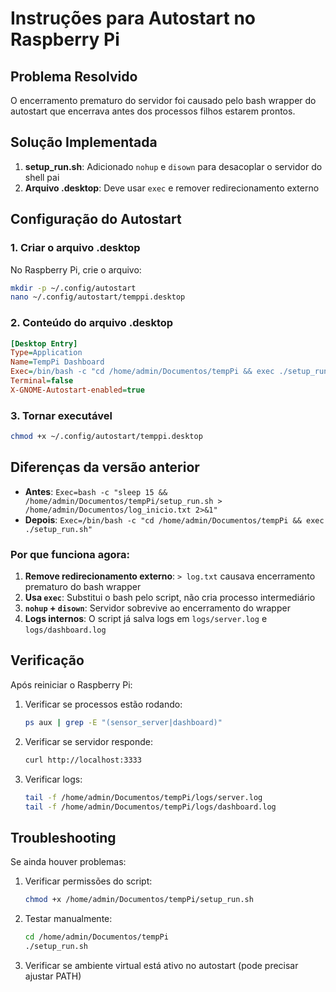 # Instruções para Autostart no Raspberry Pi

## Problema Resolvido
O encerramento prematuro do servidor foi causado pelo bash wrapper do autostart que encerrava antes dos processos filhos estarem prontos.

## Solução Implementada
1. **setup_run.sh**: Adicionado `nohup` e `disown` para desacoplar o servidor do shell pai
2. **Arquivo .desktop**: Deve usar `exec` e remover redirecionamento externo

## Configuração do Autostart

### 1. Criar o arquivo .desktop
No Raspberry Pi, crie o arquivo:
```bash
mkdir -p ~/.config/autostart
nano ~/.config/autostart/temppi.desktop
```

### 2. Conteúdo do arquivo .desktop
```ini
[Desktop Entry]
Type=Application
Name=TempPi Dashboard
Exec=/bin/bash -c "cd /home/admin/Documentos/tempPi && exec ./setup_run.sh"
Terminal=false
X-GNOME-Autostart-enabled=true
```

### 3. Tornar executável
```bash
chmod +x ~/.config/autostart/temppi.desktop
```

## Diferenças da versão anterior
- **Antes**: `Exec=bash -c "sleep 15 && /home/admin/Documentos/tempPi/setup_run.sh > /home/admin/Documentos/log_inicio.txt 2>&1"`
- **Depois**: `Exec=/bin/bash -c "cd /home/admin/Documentos/tempPi && exec ./setup_run.sh"`

### Por que funciona agora:
1. **Remove redirecionamento externo**: `> log.txt` causava encerramento prematuro do bash wrapper
2. **Usa `exec`**: Substitui o bash pelo script, não cria processo intermediário
3. **`nohup` + `disown`**: Servidor sobrevive ao encerramento do wrapper
4. **Logs internos**: O script já salva logs em `logs/server.log` e `logs/dashboard.log`

## Verificação
Após reiniciar o Raspberry Pi:
1. Verificar se processos estão rodando:
   ```bash
   ps aux | grep -E "(sensor_server|dashboard)"
   ```
2. Verificar se servidor responde:
   ```bash
   curl http://localhost:3333
   ```
3. Verificar logs:
   ```bash
   tail -f /home/admin/Documentos/tempPi/logs/server.log
   tail -f /home/admin/Documentos/tempPi/logs/dashboard.log
   ```

## Troubleshooting
Se ainda houver problemas:
1. Verificar permissões do script:
   ```bash
   chmod +x /home/admin/Documentos/tempPi/setup_run.sh
   ```
2. Testar manualmente:
   ```bash
   cd /home/admin/Documentos/tempPi
   ./setup_run.sh
   ```
3. Verificar se ambiente virtual está ativo no autostart (pode precisar ajustar PATH)
